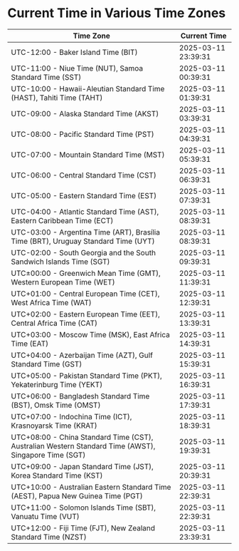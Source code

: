 # Current Time in Various Time Zones

| Time Zone | Current Time |
|-----------|--------------|
| UTC-12:00 - Baker Island Time (BIT) | 2025-03-11 23:39:31 |
| UTC-11:00 - Niue Time (NUT), Samoa Standard Time (SST) | 2025-03-11 00:39:31 |
| UTC-10:00 - Hawaii-Aleutian Standard Time (HAST), Tahiti Time (TAHT) | 2025-03-11 01:39:31 |
| UTC-09:00 - Alaska Standard Time (AKST) | 2025-03-11 03:39:31 |
| UTC-08:00 - Pacific Standard Time (PST) | 2025-03-11 04:39:31 |
| UTC-07:00 - Mountain Standard Time (MST) | 2025-03-11 05:39:31 |
| UTC-06:00 - Central Standard Time (CST) | 2025-03-11 06:39:31 |
| UTC-05:00 - Eastern Standard Time (EST) | 2025-03-11 07:39:31 |
| UTC-04:00 - Atlantic Standard Time (AST), Eastern Caribbean Time (ECT) | 2025-03-11 08:39:31 |
| UTC-03:00 - Argentina Time (ART), Brasília Time (BRT), Uruguay Standard Time (UYT) | 2025-03-11 08:39:31 |
| UTC-02:00 - South Georgia and the South Sandwich Islands Time (SGT) | 2025-03-11 09:39:31 |
| UTC±00:00 - Greenwich Mean Time (GMT), Western European Time (WET) | 2025-03-11 11:39:31 |
| UTC+01:00 - Central European Time (CET), West Africa Time (WAT) | 2025-03-11 12:39:31 |
| UTC+02:00 - Eastern European Time (EET), Central Africa Time (CAT) | 2025-03-11 13:39:31 |
| UTC+03:00 - Moscow Time (MSK), East Africa Time (EAT) | 2025-03-11 14:39:31 |
| UTC+04:00 - Azerbaijan Time (AZT), Gulf Standard Time (GST) | 2025-03-11 15:39:31 |
| UTC+05:00 - Pakistan Standard Time (PKT), Yekaterinburg Time (YEKT) | 2025-03-11 16:39:31 |
| UTC+06:00 - Bangladesh Standard Time (BST), Omsk Time (OMST) | 2025-03-11 17:39:31 |
| UTC+07:00 - Indochina Time (ICT), Krasnoyarsk Time (KRAT) | 2025-03-11 18:39:31 |
| UTC+08:00 - China Standard Time (CST), Australian Western Standard Time (AWST), Singapore Time (SGT) | 2025-03-11 19:39:31 |
| UTC+09:00 - Japan Standard Time (JST), Korea Standard Time (KST) | 2025-03-11 20:39:31 |
| UTC+10:00 - Australian Eastern Standard Time (AEST), Papua New Guinea Time (PGT) | 2025-03-11 22:39:31 |
| UTC+11:00 - Solomon Islands Time (SBT), Vanuatu Time (VUT) | 2025-03-11 22:39:31 |
| UTC+12:00 - Fiji Time (FJT), New Zealand Standard Time (NZST) | 2025-03-11 23:39:31 |
